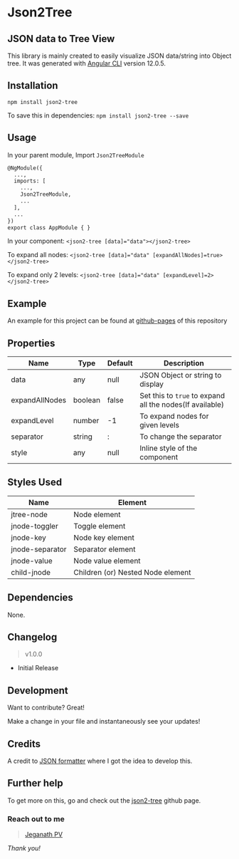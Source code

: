 # Json2Tree
## JSON data to Tree View

This library is mainly created to easily visualize JSON data/string into Object tree.
It was generated with [Angular CLI](https://github.com/angular/angular-cli) version 12.0.5.

## Installation

`npm install json2-tree`

To save this in dependencies:
`npm install json2-tree --save`

## Usage

In your parent module, Import `Json2TreeModule`

```html
@NgModule({
  ...,
  imports: [
    ...,
    Json2TreeModule,
    ...
  ],
  ...
})
export class AppModule { }
```

In your component:
`<json2-tree [data]="data"></json2-tree>`

To expand all nodes:
`<json2-tree [data]="data" [expandAllNodes]=true></json2-tree>`

To expand only 2 levels:
`<json2-tree [data]="data" [expandLevel]=2></json2-tree>`

## Example

An example for this project can be found at [github-pages](https://github.com/jeganathpv/json2tree) of this repository 

## Properties

Name | Type | Default | Description
----|----|----|----
data|any|null| JSON Object or string to display
expandAllNodes|boolean| false| Set this to `true` to expand all the nodes(If available)
expandLevel|number|-1|To expand nodes for given levels
separator|string|:|To change the separator
style|any|null|Inline style of the component

## Styles Used
Name|Element
----|----
jtree-node| Node element
jnode-toggler| Toggle element
jnode-key| Node key element
jnode-separator| Separator element
jnode-value| Node value element
child-jnode| Children (or) Nested Node element

## Dependencies
None.

## Changelog

> v1.0.0

- Initial Release

## Development

Want to contribute? Great!

Make a change in your file and instantaneously see your updates!

## Credits
A credit to [JSON formatter](https://jsonformatter.org/) where I got the idea to develop this.

## Further help

To get more on this, go and check out the [json2-tree](https://github.com/jeganathpv/json2tree) github page.

### Reach out to me
> [Jeganath PV](https://jeganathpv.github.io/)

*Thank you!*

